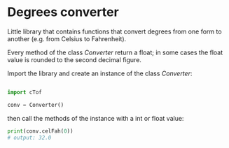 # Degrees converter

Little library that contains functions that convert degrees from one form to another (e.g. from Celsius to Fahrenheit).

Every method of the class *Converter* return a float; in some cases the float value is rounded to the second decimal figure.

Import the library and create an instance of the class *Converter*:

```Python

import cTof

conv = Converter()
```

then call the methods of the instance with a int or float value:

```Python
print(conv.celFah(0))
# output: 32.0
```
